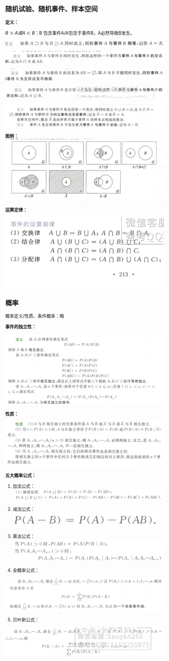 ## 随机试验、随机事件、样本空间

**定义：**

$B\supset A或A\subset B$：B 包含事件A/A包含于事件B，A必然导致B发生。

![image-20211025011047161](pics/image-20211025011047161.png)

![image-20211025011109843](pics/image-20211025011109843.png)

![image-20211025011134231](pics/image-20211025011134231.png)

![image-20211025011151715](pics/image-20211025011151715.png)

![image-20211025011318433](pics/image-20211025011318433.png)

**图例：**![image-20211025011329982](pics/image-20211025011329982.png)

**运算定律：**

![image-20211025011355402](pics/image-20211025011355402.png)

## 概率

概率定义/性质、条件概率：略

**事件的独立性：**

![image-20211025011807276](pics/image-20211025011807276.png)

**性质：**

![image-20211025013835185](pics/image-20211025013835185.png)

**五大概率公式：**

1. 加法公式：![image-20211025013916852](pics/image-20211025013916852.png)

2. 减法公式：![image-20211025013924682](pics/image-20211025013924682.png)

3. 乘法公式：![image-20211025013935369](pics/image-20211025013935369.png)

4. 全概率公式：

![image-20211025013949616](pics/image-20211025013949616.png)

5. 贝叶斯公式：

![image-20211025014009864](pics/image-20211025014009864.png)